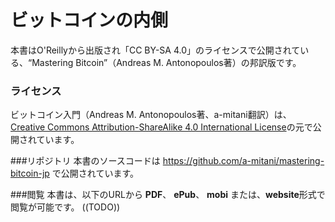 ビットコインの内側
=============

本書はO'Reillyから出版され「CC BY-SA 4.0」のライセンスで公開されている、“Mastering Bitcoin”（Andreas M. Antonopoulos著）の邦訳版です。

### ライセンス
ビットコイン入門（Andreas M. Antonopoulos著、a-mitani翻訳）は、[Creative Commons Attribution-ShareAlike 4.0 International License](https://creativecommons.org/licenses/by-sa/4.0/)の元で公開されています。

###リポジトリ
本書のソースコードは https://github.com/a-mitani/mastering-bitcoin-jp で公開されています。

###閲覧
本書は、以下のURLから **PDF**、 **ePub**、 **mobi** または、**website**形式で閲覧が可能です。
((TODO))
